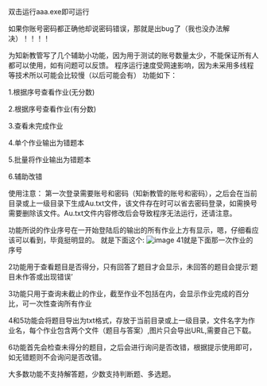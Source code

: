 双击运行aaa.exe即可运行

如果你账号密码都正确他却说密码错误，那就是出bug了（我也没办法解决）！！！！

为知新教管写了几个辅助小功能，因为用于测试的账号数量太少，不能保证所有人都可以使用，如有问题可以反馈。
程序运行速度受网速影响，因为未采用多线程等技术所以可能会比较慢（以后可能会有）
功能如下：

1.根据序号查看作业(无分数) 

2.根据序号查看作业(有分数) 

3.查看未完成作业 

4.单个作业输出为错题本 

5.批量将作业输出为错题本 

6.辅助改错 

使用注意：
第一次登录需要账号和密码（知新教管的账号和密码），之后会在当前目录或上一级目录下生成Au.txt文件，该文件存在时可以省去密码登录，如需换号需要删除该文件。Au.txt文件内容修改后会导致程序无法运行，还请注意。

功能所说的作业序号在一开始登陆后的输出的所有作业上方有显示，嗯，仔细看应该可以看到，毕竟挺明显的。
就是下面这个:
![image](https://user-images.githubusercontent.com/101615590/170985856-46a9222b-3685-4ebb-bd12-29ae0b2f7be8.png)
41就是下面那一次作业的序号


2功能用于查看题目是否得分，只有回答了题目才会显示，未回答的题目会提示‘题目未作答或出现错误’

3功能只用于查询未截止的作业，截至作业不包括在内，会显示作业完成的百分比，可一次性查询所有作业

4和5功能会将题目导出为txt格式，存放于当前目录或上一级目录，文件名字为作业名，每个作业包含两个文件（题目与答案）,图片只会导出URL,需要自己下载。

6功能首先会检查未得分的题目，之后会进行询问是否改错，根据提示使用即可，如无错题则不会询问是否改错。

大多数功能不支持解答题，少数支持判断题、多选题。


